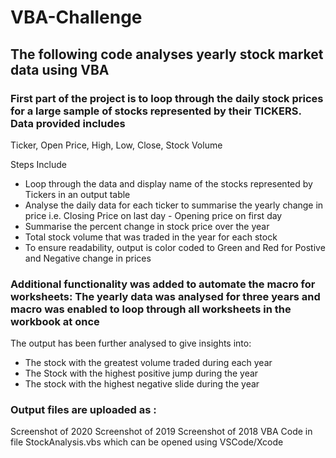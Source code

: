# VBA-Challenge
## The following code analyses yearly stock market data using VBA 

### First part of the project is to loop through the daily stock prices for a large sample of stocks represented by their TICKERS. Data provided includes 

Ticker, Open Price, High, Low, Close, Stock Volume

Steps Include
  - Loop through the data and display name of the stocks represented by Tickers in an output table
  - Analyse the daily data for each ticker to summarise the yearly change in price i.e. Closing Price on last day - Opening price on first day 
  - Summarise the percent change in stock price over the year
  - Total stock volume that was traded in the year for each stock
  - To ensure readability, output is color coded to Green and Red for Postive and Negative change in prices 
  
### Additional functionality was added to automate the macro for worksheets: The yearly data was analysed for three years and macro was enabled to loop through all worksheets in the workbook at once
  
The output has been further analysed to give insights into: 
  - The stock with the greatest volume traded during each year
  - The Stock with the highest positive jump during the year
  - The stock with the highest negative slide during the year
  
  
### Output files are uploaded as :
  Screenshot of 2020
  Screenshot of 2019
  Screenshot of 2018
  VBA Code in file StockAnalysis.vbs which can be opened using VSCode/Xcode
  ### <Please note the source file with inout data and the macro is too big to be uploaded here>
